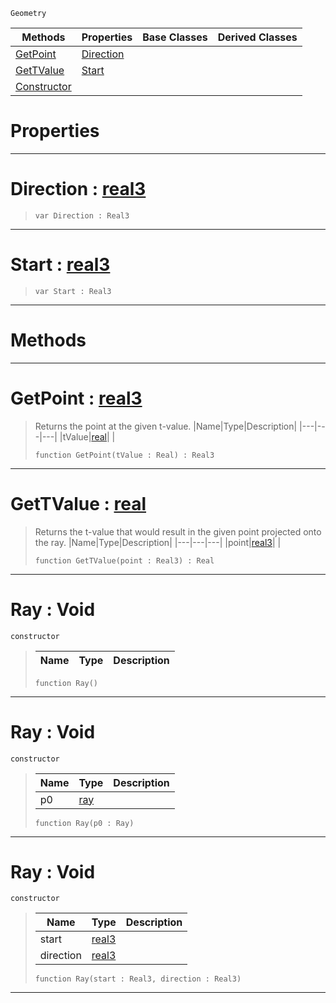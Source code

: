  `Geometry`

|Methods|Properties|Base Classes|Derived Classes|
|---|---|---|---|
|[ GetPoint](https://github.com/ZilchEngine/ZilchDocs/blob/master/code_reference/class_reference/ray.md#getpoint-zilch-engine-doc)|[ Direction](https://github.com/ZilchEngine/ZilchDocs/blob/master/code_reference/class_reference/ray.md#direction-zilch-engine-do)| | |
|[ GetTValue](https://github.com/ZilchEngine/ZilchDocs/blob/master/code_reference/class_reference/ray.md#gettvalue-zilch-engine-do)|[ Start](https://github.com/ZilchEngine/ZilchDocs/blob/master/code_reference/class_reference/ray.md#start-zilch-engine-docume)| | |
|[ Constructor](https://github.com/ZilchEngine/ZilchDocs/blob/master/code_reference/class_reference/ray.md#ray-void)| | | |


 #  Properties


---  
 #  Direction : [real3](https://github.com/ZilchEngine/ZilchDocs/blob/master/code_reference/nada_base_types/real3.md)

> 
> ``` lang=cpp, name=Nada
> var Direction : Real3


---  
 #  Start : [real3](https://github.com/ZilchEngine/ZilchDocs/blob/master/code_reference/nada_base_types/real3.md)

> 
> ``` lang=cpp, name=Nada
> var Start : Real3


---  
 #  Methods


---  
 #  GetPoint : [real3](https://github.com/ZilchEngine/ZilchDocs/blob/master/code_reference/nada_base_types/real3.md)

> Returns the point at the given t-value.
> |Name|Type|Description|
> |---|---|---|
> |tValue|[real](https://github.com/ZilchEngine/ZilchDocs/blob/master/code_reference/nada_base_types/real.md)| |
> ``` lang=cpp, name=Nada
> function GetPoint(tValue : Real) : Real3
> ``` 


---  
 #  GetTValue : [real](https://github.com/ZilchEngine/ZilchDocs/blob/master/code_reference/nada_base_types/real.md)

> Returns the t-value that would result in the given point projected onto the ray.
> |Name|Type|Description|
> |---|---|---|
> |point|[real3](https://github.com/ZilchEngine/ZilchDocs/blob/master/code_reference/nada_base_types/real3.md)| |
> ``` lang=cpp, name=Nada
> function GetTValue(point : Real3) : Real
> ``` 


---  
 #  Ray : Void

 `constructor`

> 
> |Name|Type|Description|
> |---|---|---|
> ``` lang=cpp, name=Nada
> function Ray()
> ``` 


---  
 #  Ray : Void

 `constructor`

> 
> |Name|Type|Description|
> |---|---|---|
> |p0|[ray](https://github.com/ZilchEngine/ZilchDocs/blob/master/code_reference/class_reference/ray.md)| |
> ``` lang=cpp, name=Nada
> function Ray(p0 : Ray)
> ``` 


---  
 #  Ray : Void

 `constructor`

> 
> |Name|Type|Description|
> |---|---|---|
> |start|[real3](https://github.com/ZilchEngine/ZilchDocs/blob/master/code_reference/nada_base_types/real3.md)| |
> |direction|[real3](https://github.com/ZilchEngine/ZilchDocs/blob/master/code_reference/nada_base_types/real3.md)| |
> ``` lang=cpp, name=Nada
> function Ray(start : Real3, direction : Real3)
> ``` 


---  
 

 